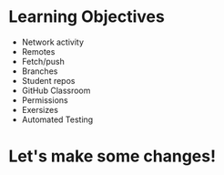 # Learning Objectives

* Network activity
* Remotes
* Fetch/push
* Branches
* Student repos
* GitHub Classroom
* Permissions
* Exersizes
* Automated Testing

# Let's make some changes!
